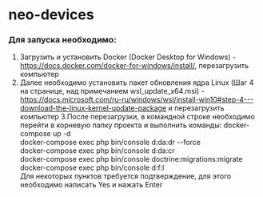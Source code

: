 # neo-devices
### Для запуска необходимо: ###
1. Загрузить и установить Docker (Docker Desktop for Windows) - https://docs.docker.com/docker-for-windows/install/, перезагрузить компьютер
2. Далее необходимо установить пакет обновления ядра Linux (Шаг 4 на странице, над примечанием wsl_update_x64.msi) - https://docs.microsoft.com/ru-ru/windows/wsl/install-win10#step-4---download-the-linux-kernel-update-package и перезагрузить компьютер
3.После перезагрузки, в командной строке необходимо перейти в корневую папку проекта и выполнить команды:
docker-compose up -d  
docker-compose exec php bin/console d:da:dr --force  
docker-compose exec php bin/console d:da:cr  
docker-compose exec php bin/console doctrine:migrations:migrate  
docker-compose exec php bin/console d:f:l  
Для некоторых пунктов требуется подтверждение, для этого необходимо написать Yes и нажать Enter
